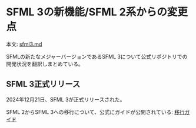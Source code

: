 
# SFML 3の新機能/SFML 2系からの変更点

本文: [sfml3.md](https://github.com/haruka-kishimoto/article-sfml3/blob/main/sfml3.md)

SFMLの新たなメジャーバージョンであるSFML 3について公式リポジトリでの開発状況を翻訳しまとめている。

## SFML 3正式リリース
2024年12月21日、SFML 3が正式リリースされた。

SFML 2からSFML 3への移行について、公式にガイドが公開されている:
[移行ガイド](https://github.com/SFML/SFML/blob/master/migration.md)
